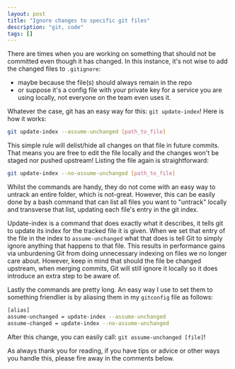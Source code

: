 ```yaml
---
layout: post
title: "Ignore changes to specific git files"
description: "git, code"
tags: []
---
```


There are times when you are working on something that should not be committed even though it has changed. In this instance, it's not wise to add the changed files to `.gitignore`:

- maybe because the file(s) should always remain in the repo
- or suppose it's a config file with your private key for a service you are using locally, not everyone on the team even uses it.

Whatever the case, git has an easy way for this: `git update-index`! Here is how it works:

```bash
git update-index --assume-unchanged [path_to_file]
```

This simple rule will delist/hide all changes on that file in future commits. That means you are free to edit the file locally and the changes won't be staged nor pushed upstream! Listing the file again is straightforward:

```bash
git update-index --no-assume-unchanged [path_to_file]
```

Whilst the commands are handy, they do not come with an easy way to untrack an entire folder, which is not-great. However, this can be easily done by a bash command that can list all files you want to "untrack" locally and transverse that list, updating each file's entry in the git index.

Update-index is a command that does exactly what it describes, it tells git to update its index for the tracked file it is given. When we set that entry of the file in the index to `assume-unchanged` what that does is tell Git to simply ignore anything that happens to that file. This results in performance gains via unburdening Git from doing unnecessary indexing on files we no longer care about. However, keep in mind that should the file be changed upstream, when merging commits, Git will still ignore it locally so it does introduce an extra step to be aware of.

Lastly the commands are pretty long. An easy way I use to set them to something friendlier is by aliasing them in my `gitconfig` file as follows:

```bash
[alias]
assume-unchanged = update-index --assume-unchanged
assume-changed = update-index --no-assume-unchanged
```

After this change, you can easily call: `git assume-unchanged [file]`!

As always thank you for reading, if you have tips or advice or other ways you handle this, please fire away in the comments below.

<!--more-->
